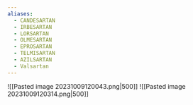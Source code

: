 ```yaml
---
aliases:
  - CANDESARTAN
  - IRBESARTAN
  - LORSARTAN
  - OLMESARTAN
  - EPROSARTAN
  - TELMISARTAN
  - AZILSARTAN
  - Valsartan
---
```

![[Pasted image 20231009120043.png|500]]
![[Pasted image 20231009120314.png|500]]